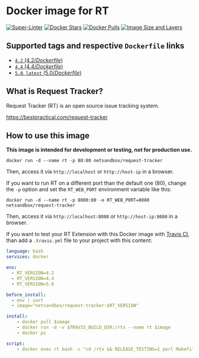 # Docker image for RT

[![Super-Linter](https://github.com/cloos/docker-rt/workflows/Super-Linter/badge.svg)](https://github.com/marketplace/actions/super-linter)
[![Docker Stars](https://img.shields.io/docker/stars/netsandbox/request-tracker.svg)](https://hub.docker.com/r/netsandbox/request-tracker/)
[![Docker Pulls](https://img.shields.io/docker/pulls/netsandbox/request-tracker.svg)](https://hub.docker.com/r/netsandbox/request-tracker/)
[![Image Size and Layers](https://images.microbadger.com/badges/image/netsandbox/request-tracker.svg)](https://microbadger.com/images/netsandbox/request-tracker "Get your own image badge on microbadger.com")

## Supported tags and respective `Dockerfile` links

- [`4.2` (4.2/*Dockerfile*)](https://github.com/cloos/docker-rt/blob/main/4.2/Dockerfile)
- [`4.4` (4.4/*Dockerfile*)](https://github.com/cloos/docker-rt/blob/main/4.4/Dockerfile)
- [`5.0`, `latest` (5.0/*Dockerfile*)](https://github.com/cloos/docker-rt/blob/main/5.0/Dockerfile)

## What is Request Tracker?

Request Tracker (RT) is an open source issue tracking system.

<https://bestpractical.com/request-tracker>

## How to use this image

**This image is intended for development or testing, not for production use.**

```shell
docker run -d --name rt -p 80:80 netsandbox/request-tracker
```

Then, access it via `http://localhost` or `http://host-ip` in a browser.

If you want to run RT on a different port than the default one (80), change the `-p` option and set the `RT_WEB_PORT` environment variable like this:

```shell
docker run -d --name rt -p 8080:80 -e RT_WEB_PORT=8080 netsandbox/request-tracker
```

Then, access it via `http://localhost:8080` or `http://host-ip:8080` in a browser.

If you want to test your RT Extension with this Docker image with
[Travis CI](https://travis-ci.org/), than add a `.travis.yml` file to your
project with this content:

```yaml
language: bash
services: docker

env:
  - RT_VERSION=4.2
  - RT_VERSION=4.4
  - RT_VERSION=5.0

before_install:
  - env | sort
  - image="netsandbox/request-tracker:$RT_VERSION"

install:
    - docker pull $image
    - docker run -d -v $TRAVIS_BUILD_DIR:/rtx --name rt $image
    - docker ps

script:
    - docker exec rt bash -c "cd /rtx && RELEASE_TESTING=1 perl Makefile.PL && make && make test"
```
